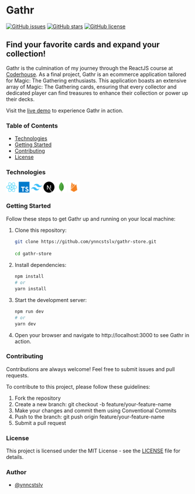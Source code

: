 # Gathr

[![GitHub issues](https://img.shields.io/github/issues/ynncstslv/gathr-store)](https://github.com/ynncstslv/gathr-store/issues)
[![GitHub stars](https://img.shields.io/github/stars/ynncstslv/gathr-store)](https://github.com/ynncstslv/gathr-store/stargazers)
[![GitHub license](https://img.shields.io/github/license/ynncstslv/gathr-ecommerce)](https://github.com/ynncstslv/gathr-store/blob/main/LICENSE)

## Find your favorite cards and expand your collection!

Gathr is the culmination of my journey through the ReactJS course at [Coderhouse](https://coderhouse.com). As a final project, Gathr is an ecommerce application tailored for Magic: The Gathering enthusiasts. This application boasts an extensive array of Magic: The Gathering cards, ensuring that every collector and dedicated player can find treasures to enhance their collection or power up their decks.

Visit the [live demo](https://gathr-store.vercel.app/) to experience Gathr in action.

### Table of Contents

- [Technologies](#technologies)
- [Getting Started](#getting-started)
- [Contributing](#contributing)
- [License](#license)

### Technologies

<a href="https://reactjs.org/" target="_blank" rel="noreferrer"><img src="https://raw.githubusercontent.com/devicons/devicon/master/icons/react/react-original.svg" width="30" /></a>
<a href="https://www.typescriptlang.org/" target="_blank" rel="noreferrer"><img src="https://raw.githubusercontent.com/devicons/devicon/master/icons/typescript/typescript-original.svg" width="30" /></a>
<a href="https://tailwindcss.com/" target="_blank" rel="noreferrer"><img src="https://raw.githubusercontent.com/devicons/devicon/master/icons/tailwindcss/tailwindcss-plain.svg" width="30" /></a>
<a href="https://nextjs.org/docs" target="_blank" rel="noreferrer"><img src="https://raw.githubusercontent.com/devicons/devicon/master/icons/nextjs/nextjs-original.svg" width="30" /></a>
<a href="https://www.mongodb.com/" target="_blank" rel="noreferrer"><img src="https://raw.githubusercontent.com/devicons/devicon/master/icons/mongodb/mongodb-original.svg" width="30" /></a>
<a href="https://www.firebase.com/" target="_blank" rel="noreferrer"><img src="https://raw.githubusercontent.com/devicons/devicon/master/icons/firebase/firebase-plain.svg" width="30" /></a>

### Getting Started

Follow these steps to get Gathr up and running on your local machine:

1. Clone this repository:

   ```bash
   git clone https://github.com/ynncstslv/gathr-store.git

   cd gathr-store
   ```

2. Install dependencies:

   ```bash
   npm install
   # or
   yarn install
   ```

3. Start the development server:

   ```bash
   npm run dev
   # or
   yarn dev
   ```

4. Open your browser and navigate to http://localhost:3000 to see Gathr in action.

### Contributing

Contributions are always welcome! Feel free to submit issues and pull requests.

To contribute to this project, please follow these guidelines:

1. Fork the repository
2. Create a new branch: git checkout -b feature/your-feature-name
3. Make your changes and commit them using Conventional Commits
4. Push to the branch: git push origin feature/your-feature-name
5. Submit a pull request

### License

This project is licensed under the MIT License - see the [LICENSE](./LICENSE) file for details.

### Author

- [@ynncstslv](https://github.com/ynncstslv/)
